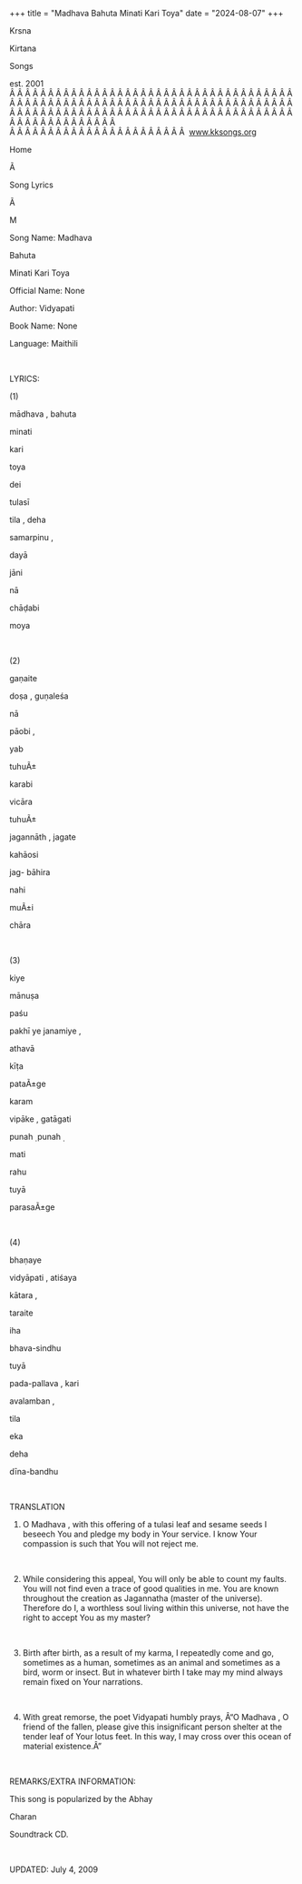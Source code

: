+++ 
title = "Madhava Bahuta Minati Kari Toya"
date = "2024-08-07"
+++

Krsna
 
Kirtana
 
Songs

est. 2001
Â Â Â Â Â Â Â Â Â Â Â Â Â Â Â Â Â Â Â Â Â Â Â Â Â Â Â Â Â Â Â Â Â Â Â Â Â Â Â Â Â Â Â Â Â Â Â Â Â Â Â Â Â Â Â Â Â Â Â Â Â Â Â Â Â Â Â Â Â Â Â Â Â Â Â Â Â Â Â Â Â Â Â Â Â Â Â Â Â Â Â Â Â Â Â Â Â Â Â Â Â Â Â Â Â Â Â Â Â Â Â Â Â Â Â Â Â Â Â Â Â Â Â Â Â  
Â Â Â Â Â Â Â Â Â Â Â Â Â Â Â Â Â Â Â Â Â Â Â  
www.kksongs.org








Home


Ã 
 
Song Lyrics
 
Ã 
 
M


Song Name: 
Madhava
 
Bahuta
 
Minati
 Kari 
Toya


Official Name: None


Author: 
Vidyapati


Book Name: None


Language: 
Maithili


 


LYRICS:


(1)


mādhava
, 
bahuta
 
minati
 
kari


toya


dei
 
tulasī
 
tila
, 
deha
 
samarpinu
,


dayā
 
jāni
 
nā
 
chāḍabi
 
moya


 


(2)


gaṇaite
 
doṣa
, 
guṇaleśa
 
nā


pāobi
,


yab
 
tuhuÃ±
 
karabi
 
vicāra


tuhuÃ±
 
jagannāth
, 
jagate
 
kahāosi


jag-
bāhira
 
nahi
 
muÃ±i
 
chāra


 


(3)


kiye
 
mānuṣa
 
paśu
 
pakhī
 ye 
janamiye
,


athavā
 
kīṭa
 
pataÃ±ge


karam
 
vipāke
, 
gatāgati
 
punah
̣ 
punah
̣


mati
 
rahu
 
tuyā
 
parasaÃ±ge


 


(4)


bhaṇaye
 
vidyāpati
, 
atiśaya
 
kātara
,


taraite
 
iha
 
bhava-sindhu


tuyā
 
pada-pallava
, 
kari
 
avalamban
,


tila
 
eka
 
deha


dīna-bandhu


 


TRANSLATION


1) O 
Madhava
,
with this offering of a 
tulasi
 leaf and sesame seeds
I beseech You and pledge my body in Your service. I know Your compassion is
such that You will not reject me. 


 


2) While considering this
appeal, You will only be able to count my faults. You will not find even a
trace of good qualities in me. You are known throughout the creation as 
Jagannatha
 (master of the universe). Therefore do I, a
worthless soul living within this universe, not have the right to accept You as
my master?


 


3) Birth after birth, as a
result of my karma, I repeatedly come and go, sometimes as a human, sometimes
as an animal and sometimes as a bird, worm or insect. But in whatever birth I
take may my mind always remain fixed on Your narrations.


 


4) With great remorse, the
poet 
Vidyapati
 humbly prays, Â“O 
Madhava
,
O friend of the fallen, please give this insignificant person shelter at the
tender leaf of Your lotus feet. In this way, I may cross over this ocean of
material existence.Â”


 


REMARKS/EXTRA INFORMATION:


This
song is popularized by the 
Abhay
 
Charan

Soundtrack CD.


 


UPDATED:
 July 4, 2009